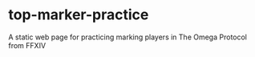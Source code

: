 # top-marker-practice
A static web page for practicing marking players in The Omega Protocol from FFXIV
